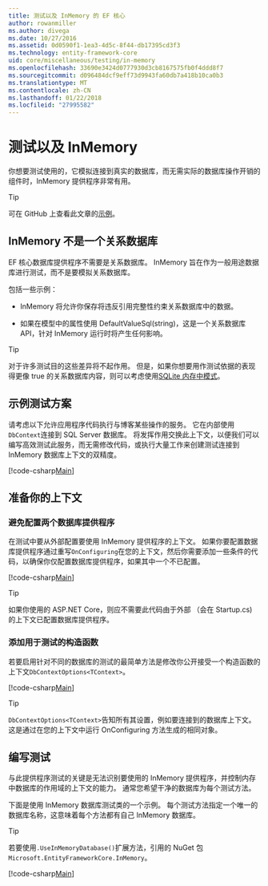 ```yaml
---
title: 测试以及 InMemory 的 EF 核心
author: rowanmiller
ms.author: divega
ms.date: 10/27/2016
ms.assetid: 0d0590f1-1ea3-4d5c-8f44-db17395cd3f3
ms.technology: entity-framework-core
uid: core/miscellaneous/testing/in-memory
ms.openlocfilehash: 33690e3424d0777930d3cb8167575fb0f4ddd8f7
ms.sourcegitcommit: d096484dcf9eff73d9943fa60db7a418b10ca0b3
ms.translationtype: MT
ms.contentlocale: zh-CN
ms.lasthandoff: 01/22/2018
ms.locfileid: "27995582"
---
```

# <a name="testing-with-inmemory"></a>测试以及 InMemory

你想要测试使用的，它模拟连接到真实的数据库，而无需实际的数据库操作开销的组件时，InMemory 提供程序非常有用。

> [!TIP]  
> 可在 GitHub 上查看此文章的[示例](https://github.com/aspnet/EntityFramework.Docs/tree/master/samples/core/Miscellaneous/Testing)。

## <a name="inmemory-is-not-a-relational-database"></a>InMemory 不是一个关系数据库

EF 核心数据库提供程序不需要是关系数据库。 InMemory 旨在作为一般用途数据库进行测试，而不是要模拟关系数据库。

包括一些示例：
* InMemory 将允许你保存将违反引用完整性约束关系数据库中的数据。

* 如果在模型中的属性使用 DefaultValueSql(string)，这是一个关系数据库 API，针对 InMemory 运行时将产生任何影响。

> [!TIP]  
> 对于许多测试目的这些差异将不起作用。 但是，如果你想要用作测试依据的表现得更像 true 的关系数据库内容，则可以考虑使用[SQLite 内存中模式](sqlite.md)。

## <a name="example-testing-scenario"></a>示例测试方案

请考虑以下允许应用程序代码执行与博客某些操作的服务。 它在内部使用`DbContext`连接到 SQL Server 数据库。 将发挥作用交换此上下文，以便我们可以编写高效测试此服务，而无需修改代码，或执行大量工作来创建测试连接到 InMemory 数据库上下文的双精度。

[!code-csharp[Main](../../../../samples/core/Miscellaneous/Testing/BusinessLogic/BlogService.cs)]

## <a name="get-your-context-ready"></a>准备你的上下文

### <a name="avoid-configuring-two-database-providers"></a>避免配置两个数据库提供程序

在测试中要从外部配置要使用 InMemory 提供程序的上下文。 如果你要配置数据库提供程序通过重写`OnConfiguring`在您的上下文，然后你需要添加一些条件的代码，以确保你仅配置数据库提供程序，如果其中一个不已配置。

[!code-csharp[Main](../../../../samples/core/Miscellaneous/Testing/BusinessLogic/BloggingContext.cs#OnConfiguring)]

> [!TIP]  
> 如果你使用的 ASP.NET Core，则应不需要此代码由于外部 （会在 Startup.cs) 的上下文已配置数据库提供程序。

### <a name="add-a-constructor-for-testing"></a>添加用于测试的构造函数

若要启用针对不同的数据库的测试的最简单方法是修改你公开接受一个构造函数的上下文`DbContextOptions<TContext>`。

[!code-csharp[Main](../../../../samples/core/Miscellaneous/Testing/BusinessLogic/BloggingContext.cs#Constructors)]

> [!TIP]  
> `DbContextOptions<TContext>`告知所有其设置，例如要连接到的数据库上下文。 这是通过在您的上下文中运行 OnConfiguring 方法生成的相同对象。

## <a name="writing-tests"></a>编写测试

与此提供程序测试的关键是无法识别要使用的 InMemory 提供程序，并控制内存中数据库的作用域的上下文的能力。 通常您希望干净的数据库为每个测试方法。

下面是使用 InMemory 数据库测试类的一个示例。 每个测试方法指定一个唯一的数据库名称，这意味着每个方法都有自己 InMemory 数据库。

>[!TIP]
> 若要使用`.UseInMemoryDatabase()`扩展方法，引用的 NuGet 包`Microsoft.EntityFrameworkCore.InMemory`。

[!code-csharp[Main](../../../../samples/core/Miscellaneous/Testing/TestProject/InMemory/BlogServiceTests.cs)]
